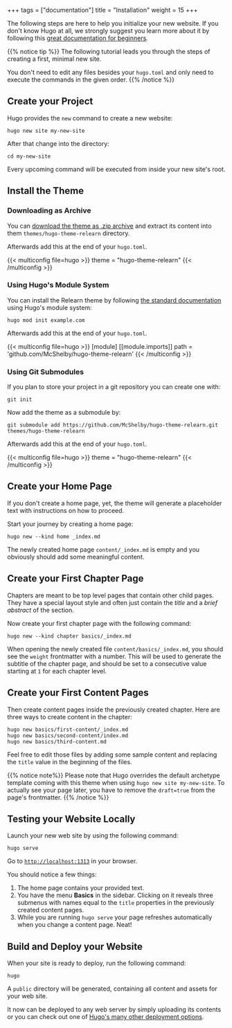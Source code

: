 +++
tags = ["documentation"]
title = "Installation"
weight = 15
+++

The following steps are here to help you initialize your new website. If you don't know Hugo at all, we strongly suggest you learn more about it by following this [great documentation for beginners](https://gohugo.io/overview/quickstart/).

{{% notice tip %}}
The following tutorial leads you through the steps of creating a first, minimal new site.

You don't need to edit any files besides your `hugo.toml` and only need to execute the commands in the given order.
{{% /notice %}}

## Create your Project

Hugo provides the `new` command to create a new website:

````shell
hugo new site my-new-site
````

After that change into the directory:

````shell
cd my-new-site
````

Every upcoming command will be executed from inside your new site's root.

## Install the Theme

### Downloading as Archive

You can [download the theme as .zip archive](https://github.com/McShelby/hugo-theme-relearn/archive/main.zip) and extract its content into them `themes/hugo-theme-relearn` directory.

Afterwards add this at the end of your `hugo.toml`.

{{< multiconfig file=hugo >}}
theme = "hugo-theme-relearn"
{{< /multiconfig >}}

### Using Hugo's Module System

You can install the Relearn theme by following [the standard documentation](https://gohugo.io/hugo-modules/use-modules/#use-a-module-for-a-theme) using Hugo's module system:

````shell
hugo mod init example.com
````

Afterwards add this at the end of your `hugo.toml`.

{{< multiconfig file=hugo >}}
[module]
  [[module.imports]]
    path = 'github.com/McShelby/hugo-theme-relearn'
{{< /multiconfig >}}

### Using Git Submodules

If you plan to store your project in a git repository you can create one with:

````shell
git init
````

Now add the theme as a submodule by:

````shell
git submodule add https://github.com/McShelby/hugo-theme-relearn.git themes/hugo-theme-relearn
````

Afterwards add this at the end of your `hugo.toml`.

{{< multiconfig file=hugo >}}
theme = "hugo-theme-relearn"
{{< /multiconfig >}}

## Create your Home Page

If you don't create a home page, yet, the theme will generate a placeholder text with instructions on how to proceed.

Start your journey by creating a home page:

````shell
hugo new --kind home _index.md
````

The newly created home page `content/_index.md` is empty and you obviously should add some meaningful content.

## Create your First Chapter Page

Chapters are meant to be top level pages that contain other child pages. They have a special layout style and often just contain the _title_ and a _brief abstract_ of the section.

Now create your first chapter page with the following command:

````shell
hugo new --kind chapter basics/_index.md
````

When opening the newly created file `content/basics/_index.md`, you should see the `weight` frontmatter with a number. This will be used to generate the subtitle of the chapter page, and should be set to a consecutive value starting at `1` for each chapter level.

## Create your First Content Pages

Then create content pages inside the previously created chapter. Here are three ways to create content in the chapter:

````shell
hugo new basics/first-content/_index.md
hugo new basics/second-content/index.md
hugo new basics/third-content.md
````

Feel free to edit those files by adding some sample content and replacing the `title` value in the beginning of the files.

{{% notice note%}}
Please note that Hugo overrides the default archetype template coming with this theme when using `hugo new site my-new-site`. To actually see your page later, you have to remove the `draft=true` from the page's frontmatter.
{{% /notice %}}

## Testing your Website Locally

Launch your new web site by using the following command:

````shell
hugo serve
````

Go to [`http://localhost:1313`](http://localhost:1313) in your browser.

You should notice a few things:

1. The home page contains your provided text.
2. You have the menu **Basics** in the sidebar. Clicking on it reveals three submenus with names equal to the `title` properties in the previously created content pages.
3. While you are running `hugo serve` your page refreshes automatically when you change a content page. Neat!

## Build and Deploy your Website

When your site is ready to deploy, run the following command:

````shell
hugo
````

A `public` directory will be generated, containing all content and assets for your web site.

It now can be deployed to any web server by simply uploading its contents or you can check out one of [Hugo's many other deployment options](https://gohugo.io/hosting-and-deployment/).
